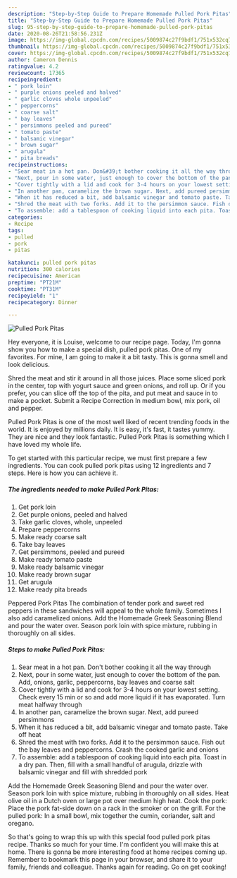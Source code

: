 ```yaml
---
description: "Step-by-Step Guide to Prepare Homemade Pulled Pork Pitas"
title: "Step-by-Step Guide to Prepare Homemade Pulled Pork Pitas"
slug: 95-step-by-step-guide-to-prepare-homemade-pulled-pork-pitas
date: 2020-08-26T21:58:56.231Z
image: https://img-global.cpcdn.com/recipes/5009874c27f9bdf1/751x532cq70/pulled-pork-pitas-recipe-main-photo.jpg
thumbnail: https://img-global.cpcdn.com/recipes/5009874c27f9bdf1/751x532cq70/pulled-pork-pitas-recipe-main-photo.jpg
cover: https://img-global.cpcdn.com/recipes/5009874c27f9bdf1/751x532cq70/pulled-pork-pitas-recipe-main-photo.jpg
author: Cameron Dennis
ratingvalue: 4.2
reviewcount: 17365
recipeingredient:
- " pork loin"
- " purple onions peeled and halved"
- " garlic cloves whole unpeeled"
- " peppercorns"
- " coarse salt"
- " bay leaves"
- " persimmons peeled and pureed"
- " tomato paste"
- " balsamic vinegar"
- " brown sugar"
- " arugula"
- " pita breads"
recipeinstructions:
- "Sear meat in a hot pan. Don&#39;t bother cooking it all the way through"
- "Next, pour in some water, just enough to cover the bottom of the pan. Add, onions, garlic, peppercorns, bay leaves and coarse salt"
- "Cover tightly with a lid and cook for 3-4 hours on your lowest setting. Check every 15 min or so and add more liquid if it has evaporated. Turn meat halfway through"
- "In another pan, caramelize the brown sugar. Next, add pureed persimmons"
- "When it has reduced a bit, add balsamic vinegar and tomato paste. Take off heat"
- "Shred the meat with two forks. Add it to the persimmon sauce. Fish out the bay leaves and peppercorns. Crash the cooked garlic and onions"
- "To assemble: add a tablespoon of cooking liquid into each pita. Toast in a dry pan. Then, fill with a small handful of arugula, drizzle with balsamic vinegar and fill with shredded pork"
categories:
- Recipe
tags:
- pulled
- pork
- pitas

katakunci: pulled pork pitas 
nutrition: 300 calories
recipecuisine: American
preptime: "PT21M"
cooktime: "PT31M"
recipeyield: "1"
recipecategory: Dinner

---
```



![Pulled Pork Pitas](https://img-global.cpcdn.com/recipes/5009874c27f9bdf1/751x532cq70/pulled-pork-pitas-recipe-main-photo.jpg)

Hey everyone, it is Louise, welcome to our recipe page. Today, I'm gonna show you how to make a special dish, pulled pork pitas. One of my favorites. For mine, I am going to make it a bit tasty. This is gonna smell and look delicious.

Shred the meat and stir it around in all those juices. Place some sliced pork in the center, top with yogurt sauce and green onions, and roll up. Or if you prefer, you can slice off the top of the pita, and put meat and sauce in to make a pocket. Submit a Recipe Correction In medium bowl, mix pork, oil and pepper.

Pulled Pork Pitas is one of the most well liked of recent trending foods in the world. It is enjoyed by millions daily. It is easy, it's fast, it tastes yummy. They are nice and they look fantastic. Pulled Pork Pitas is something which I have loved my whole life.


To get started with this particular recipe, we must first prepare a few ingredients. You can cook pulled pork pitas using 12 ingredients and 7 steps. Here is how you can achieve it.

<!--inarticleads1-->

##### The ingredients needed to make Pulled Pork Pitas:

1. Get  pork loin
1. Get  purple onions, peeled and halved
1. Take  garlic cloves, whole, unpeeled
1. Prepare  peppercorns
1. Make ready  coarse salt
1. Take  bay leaves
1. Get  persimmons, peeled and pureed
1. Make ready  tomato paste
1. Make ready  balsamic vinegar
1. Make ready  brown sugar
1. Get  arugula
1. Make ready  pita breads


Peppered Pork Pitas The combination of tender pork and sweet red peppers in these sandwiches will appeal to the whole family. Sometimes I also add caramelized onions. Add the Homemade Greek Seasoning Blend and pour the water over. Season pork loin with spice mixture, rubbing in thoroughly on all sides. 

<!--inarticleads2-->

##### Steps to make Pulled Pork Pitas:

1. Sear meat in a hot pan. Don&#39;t bother cooking it all the way through
1. Next, pour in some water, just enough to cover the bottom of the pan. Add, onions, garlic, peppercorns, bay leaves and coarse salt
1. Cover tightly with a lid and cook for 3-4 hours on your lowest setting. Check every 15 min or so and add more liquid if it has evaporated. Turn meat halfway through
1. In another pan, caramelize the brown sugar. Next, add pureed persimmons
1. When it has reduced a bit, add balsamic vinegar and tomato paste. Take off heat
1. Shred the meat with two forks. Add it to the persimmon sauce. Fish out the bay leaves and peppercorns. Crash the cooked garlic and onions
1. To assemble: add a tablespoon of cooking liquid into each pita. Toast in a dry pan. Then, fill with a small handful of arugula, drizzle with balsamic vinegar and fill with shredded pork


Add the Homemade Greek Seasoning Blend and pour the water over. Season pork loin with spice mixture, rubbing in thoroughly on all sides. Heat olive oil in a Dutch oven or large pot over medium high heat. Cook the pork: Place the pork fat-side down on a rack in the smoker or on the grill. For the pulled pork: In a small bowl, mix together the cumin, coriander, salt and oregano. 

So that's going to wrap this up with this special food pulled pork pitas recipe. Thanks so much for your time. I'm confident you will make this at home. There is gonna be more interesting food at home recipes coming up. Remember to bookmark this page in your browser, and share it to your family, friends and colleague. Thanks again for reading. Go on get cooking!
